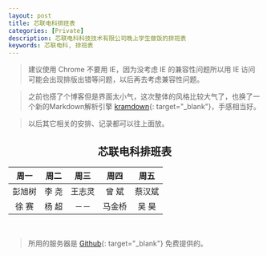 ```yaml
---
layout: post
title: 芯联电科排班表
categories: [Private]
description: 芯联电科科技技术有限公司晚上学生做饭的排班表
keywords: 芯联电科, 排班表
---
```

> 建议使用 Chrome 不要用 IE，因为没考虑 IE 的兼容性问题所以用 IE 访问可能会出现排版出错等问题，以后再去考虑兼容性问题。

> 之前也搭了个博客但是界面太小气，这次整体的风格比较大气了，也换了一个新的Markdown解析引擎 [kramdown][href2]{: target="_blank"}，手感相当好。

> 以后其它相关的安排、记录都可以往上面放。

##  <center> 芯联电科排班表 </center>


| 周一 | 周二 | 周三 | 周四 | 周五 |
|:----:|:----:|:----:|:----:|:----:|
|彭旭树|李  尧|王志灵|曾  斌|蔡汉斌|	
|徐  赛|杨  超| －－ |马金桥|吴  昊|

<br />

> 所用的服务器是 [Github][href1]{: target="_blank"} 免费提供的。

		

[href1]: https://www.github.com
[href2]: http://kramdown.gettalong.org/quickref.html
